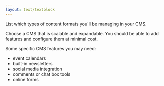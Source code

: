 ```yaml
---
layout: text/textblock
---
```

List which types of content formats you'll be managing in your CMS.

Choose a CMS that is scalable and expandable. You should be able to add features and configure them at minimal cost.

Some specific CMS features you may need: 
- event calendars
- built-in newsletters
- social media integration
- comments or chat box tools
- online forms

